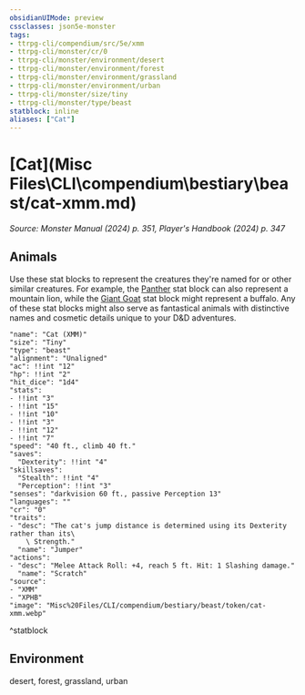 ```yaml
---
obsidianUIMode: preview
cssclasses: json5e-monster
tags:
- ttrpg-cli/compendium/src/5e/xmm
- ttrpg-cli/monster/cr/0
- ttrpg-cli/monster/environment/desert
- ttrpg-cli/monster/environment/forest
- ttrpg-cli/monster/environment/grassland
- ttrpg-cli/monster/environment/urban
- ttrpg-cli/monster/size/tiny
- ttrpg-cli/monster/type/beast
statblock: inline
aliases: ["Cat"]
---
```

# [Cat](Misc Files\CLI\compendium\bestiary\beast/cat-xmm.md)
*Source: Monster Manual (2024) p. 351, Player's Handbook (2024) p. 347*  

## Animals

Use these stat blocks to represent the creatures they're named for or other similar creatures. For example, the [Panther](Misc%20Files/CLI/compendium/bestiary/beast/panther-xmm.md) stat block can also represent a mountain lion, while the [Giant Goat](Misc%20Files/CLI/compendium/bestiary/beast/giant-goat-xmm.md) stat block might represent a buffalo. Any of these stat blocks might also serve as fantastical animals with distinctive names and cosmetic details unique to your D&D adventures.

```statblock
"name": "Cat (XMM)"
"size": "Tiny"
"type": "beast"
"alignment": "Unaligned"
"ac": !!int "12"
"hp": !!int "2"
"hit_dice": "1d4"
"stats":
- !!int "3"
- !!int "15"
- !!int "10"
- !!int "3"
- !!int "12"
- !!int "7"
"speed": "40 ft., climb 40 ft."
"saves":
  "Dexterity": !!int "4"
"skillsaves":
  "Stealth": !!int "4"
  "Perception": !!int "3"
"senses": "darkvision 60 ft., passive Perception 13"
"languages": ""
"cr": "0"
"traits":
- "desc": "The cat's jump distance is determined using its Dexterity rather than its\
    \ Strength."
  "name": "Jumper"
"actions":
- "desc": "Melee Attack Roll: +4, reach 5 ft. Hit: 1 Slashing damage."
  "name": "Scratch"
"source":
- "XMM"
- "XPHB"
"image": "Misc%20Files/CLI/compendium/bestiary/beast/token/cat-xmm.webp"
```
^statblock

## Environment

desert, forest, grassland, urban